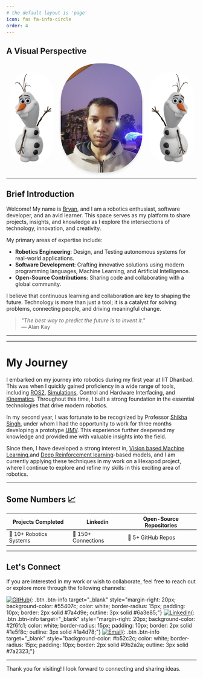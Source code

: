 ```yaml
---
# the default layout is 'page'
icon: fas fa-info-circle
order: 4
---
```


## A Visual Perspective

<div style="display: flex; justify-content: center; align-items: center; gap: 20px; margin-top: 20px;">
  <img src="assets/images/About/output-onlinepngtools.png" alt="Inspiration 1" 
       style="height: calc(25vw); width: auto; max-height: 300px; border-radius: 50px; flex-shrink: 0;">
  <img src="assets/images/About/me_at_kharagpur.jpeg" alt="Inspiration 2" 
       style="height: calc(30vw); width: auto; max-height: 350px; border-radius: 100px; box-shadow: 0 4px 6px rgba(0, 0, 0, 0.1); flex-shrink: 0;">
  <img src="assets/images/About/Olaf_from_Disney's_Frozen.png" alt="Inspiration 3" 
       style="height: calc(25vw); width: auto; max-height: 300px; border-radius: 50px; flex-shrink: 0;">
</div>


---

## Brief Introduction

Welcome! My name is [Bryan](https://github.com/bryanvas-cpu), and I am a robotics enthusiast, software developer, and an avid learner. This space serves as my platform to share projects, insights, and knowledge as I explore the intersections of technology, innovation, and creativity.

My primary areas of expertise include:
- **Robotics Engineering**: Design, and Testing autonomous systems for real-world applications.
- **Software Development**: Crafting innovative solutions using modern programming languages, Machine Learning, and Artificial Intelligence.
- **Open-Source Contributions**: Sharing code and collaborating with a global community.

I believe that continuous learning and collaboration are key to shaping the future. Technology is more than just a tool; it is a catalyst for solving problems, connecting people, and driving meaningful change.

> *"The best way to predict the future is to invent it."*  
> — Alan Kay

---

---

# My Journey

I embarked on my journey into robotics during my first year at IIT Dhanbad. This was when I quickly gained proficiency in a wide range of tools, including [ROS2](https://docs.ros.org/en/foxy/_downloads/2a9c64e08982f3709e23d20e5dc9f294/ros2-brochure-ltr-web.pdf), [Simulations](https://developer.download.nvidia.com/video/gputechconf/gtc/2019/presentation/s9918-isaac-gym.pdf), Control and Hardware Interfacing, and [Kinematics](https://en.wikipedia.org/wiki/Kinematics). Throughout this time, I built a strong foundation in the essential technologies that drive modern robotics.

In my second year, I was fortunate to be recognized by Professor [Shikha Singh](https://iitism.irins.org/profile/215120), under whom I had the opportunity to work for three months developing a prototype [UMV](https://bryanvas-cpu.github.io/posts/Unmanned-Vehicle/). This experience further deepened my knowledge and provided me with valuable insights into the field.

Since then, I have developed a strong interest in, [Vision based Machine Learning](https://en.wikipedia.org/wiki/Category:Learning_in_computer_vision),and [Deep Reinforcement learning](https://en.wikipedia.org/wiki/Deep_reinforcement_learning)-based models, and I am currently applying these techniques in my work on a Hexapod project, where I continue to explore and refine my skills in this exciting area of robotics.

---

## Some Numbers 📈

| Projects Completed | Linkedin | Open-Source Repositories |
|--------------------|--------------------|--------------------------|
| 🚀 10+ Robotics Systems | 🔗 150+ Connections | 🌟 5+ GitHub Repos |

---

## Let's Connect

If you are interested in my work or wish to collaborate, feel free to reach out or explore more through the following channels:

[![GitHub](https://img.icons8.com/ios-filled/50/000000/github.png)](https://github.com/bryanvas-cpu){: .btn .btn-info target="_blank" style="margin-right: 20px; background-color: #55407c; color: white; border-radius: 15px; padding: 10px; border: 2px solid #7a4d9e; outline: 3px solid #6a3e85;"}
[![LinkedIn](https://img.icons8.com/ios-filled/50/000000/linkedin.png)](https://www.linkedin.com/in/bryan-vas-0bb718284){: .btn .btn-info target="_blank" style="margin-right: 20px; background-color: #2f6fc1; color: white; border-radius: 15px; padding: 10px; border: 2px solid #1e5f8c; outline: 3px solid #1a4d78;"}
[![Email](https://img.icons8.com/ios-filled/50/000000/email.png)](mailto:bryanvas25@gmail.com){: .btn .btn-info target="_blank" style="background-color: #b52c2c; color: white; border-radius: 15px; padding: 10px; border: 2px solid #9b2a2a; outline: 3px solid #7a2323;"}


---

Thank you for visiting! I look forward to connecting and sharing ideas.
